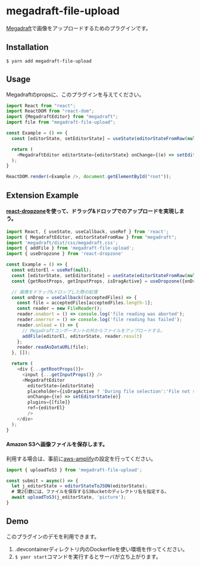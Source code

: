 # megadraft-file-upload
[Megadraft](https://github.com/globocom/megadraft)で画像をアップロードするためのプラグインです。

## Installation
`$ yarn add megadraft-file-upload`

## Usage
Megadraftのpropsに、このプラグインを与えてください。

```javascript
import React from "react";
import ReactDOM from "react-dom";
import {MegadraftEditor} from "megadraft";
import file from "megadraft-file-upload";

const Example = () => {
  const [editorState, setEditorState] = useState(editorStateFromRaw(null))

  return (
    <MegadraftEditor editorState={editorState} onChange={(e) => setEditorState(e)} plugins={[file]} />
  );
}

ReactDOM.render(<Example />, document.getElementById("root"));
```

## Extension Example
#### [react-dropzone](https://github.com/react-dropzone/react-dropzone)を使って、ドラッグ&ドロップでのアップロードを実現しまう。

```javascript
import React, { useState, useCallback, useRef } from 'react';
import { MegadraftEditor, editorStateFromRaw } from "megadraft";
import 'megadraft/dist/css/megadraft.css';
import { addFile } from 'megadraft-file-upload';
import { useDropzone } from 'react-dropzone'

const Example = () => {
  const editorEl = useRef(null);
  const [editorState, setEditorState] = useState(editorStateFromRaw(null))
  const {getRootProps, getInputProps, isDragActive} = useDropzone({onDrop, noClick: true})

  // 画像をドラッグ&ドロップした際の処理
  const onDrop = useCallback((acceptedFiles) => {
    const file = acceptedFiles[acceptedFiles.length-1];
    const reader = new FileReader();
    reader.onabort = () => console.log('file reading was aborted');
    reader.onerror = () => console.log('file reading has failed');
    reader.onload = () => {
      // Megadraftコンポーネントの外からファイルをアップロードする。
      addFile(editorEl, editorState, reader.result)
    };
    reader.readAsDataURL(file);
  }, []);

  return (
    <div {...getRootProps()}>
      <input {...getInputProps()} />
      <MegadraftEditor
        editorState={editorState}
        placeholder={isDragActive ? 'During file selection':'File not selected'}
        onChange={(e) => setEditorState(e)}
        plugins={[file]}
        ref={editorEl}
        />
    </div>
  );
}
```

#### Amazon S3へ画像ファイルを保存します。
利用する場合は、事前に[aws-amplify](https://github.com/aws-amplify/amplify-js)の設定を行ってください。

```javascript
import { uploadToS3 } from 'megadraft-file-upload';

const submit = async() => {
  let j_editorState = editorStateToJSON(editorState);
  # 第2引数には、ファイルを保存するS3Bucketのディレクトリ名を指定する。
  await uploadToS3(j_editorState, 'picture');
}
```

## Demo
このプラグインのデモを利用できます。
1. .devcontainerディレクトリ内のDockerfileを使い環境を作ってください。
2. `$ yanr start`コマンドを実行するとサーバが立ち上がります。
